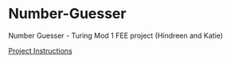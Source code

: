 # Number-Guesser
Number Guesser - Turing Mod 1 FEE project (Hindreen and Katie)

[Project Instructions](https://gist.github.com/kawilliams8/78d78c6683cf615dcccf0cf31b11db33)
